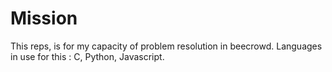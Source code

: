 # Mission
This reps, is for my capacity of problem resolution in beecrowd.
Languages in use for this :
C, Python, Javascript.
